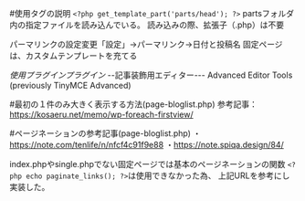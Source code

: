 #使用タグの説明
```<?php get_template_part('parts/head'); ?>```
partsフォルダ内の指定ファイルを読み込んでいる。
読み込みの際、拡張子（.php）は不要
<!-- ばばメモ -->
パーマリンクの設定変更「設定」→パーマリンク→日付と投稿名
固定ページは、カスタムテンプレートを充てる

*使用プラグインプラグイン*
--記事装飾用エディター---
Advanced Editor Tools (previously TinyMCE Advanced)


<!-- 半田メモ -->

#最初の１件のみ大きく表示する方法(page-bloglist.php)
参考記事：https://kosaeru.net/memo/wp-foreach-firstview/

#ページネーションの参考記事(page-bloglist.php)
・https://note.com/tenlife/n/nfcf4c91f9e88
・https://note.spiqa.design/84/

index.phpやsingle.phpでない固定ページでは基本のページネーションの関数
```<?php echo paginate_links(); ?>```は使用できなかった為、
上記URLを参考にし実装した。


